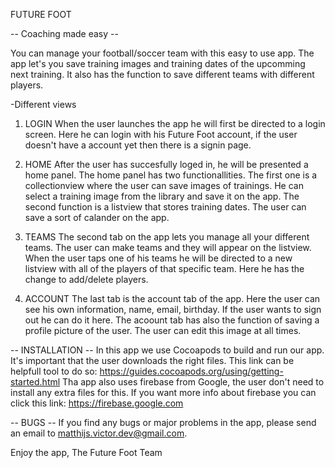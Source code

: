 FUTURE FOOT

-- Coaching made easy --

You can manage your football/soccer team with this easy to use app.
The app let's you save training images and training dates of the upcomming next training.
It also has the function to save different teams with different players.

-Different views
1) LOGIN
    When the user launches the app he will first be directed to a login screen. Here he can login with his Future Foot account, if the user doesn't have a account yet then there is a signin page. 

2) HOME
    After the user has succesfully loged in, he will be presented a home panel. The home panel has two functionallities. The first one is a collectionview where the user can save images of trainings. He can select a training image from the library and save it on the app. The second function is a listview that stores training dates. The user can save a sort of calander on the app.
3) TEAMS
    The second tab on the app lets you manage all your different teams. The user can make teams and they will appear on the listview. When the user taps one of his teams he will be directed to a new listview with all of the players of that specific team. Here he has the change to add/delete players.
4) ACCOUNT
    The last tab is the account tab of the app. Here the user can see his own information, name, email, birthday. If the user wants to sign out he can do it here. The acoount tab has also the function of saving a profile picture of the user. The user can edit this image at all times.

-- INSTALLATION --
In this app we use Cocoapods to build and run our app. It's important that the user downloads the right files. This link can be helpfull tool to do so: https://guides.cocoapods.org/using/getting-started.html 
Tha app also uses firebase from Google, the user don't need to install any extra files for this. If you want more info about firebase you can click this link: https://firebase.google.com 

-- BUGS --
If you find any bugs or major problems in the app, please send an email to matthijs.victor.dev@gmail.com.

Enjoy the app,
The Future Foot Team
